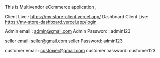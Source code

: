 This is  Multivendor eCommerce application , 

Client Live : https://mv-store-client.vercel.app/
Dashboard Client Live: https://mv-store-dashboard.vercel.app/login


Admin email :   admin@gmail.com
Admin Password : admin123

seller email:   seller@gmail.com
seller Password:   admin123

customer email :   customer@gmail.com
customer password: customer123
